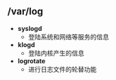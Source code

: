 ## /var/log
- **syslogd**
	- 登陆系统和网络等服务的信息
- **klogd**
	- 登陆内核产生的信息
- **logrotate**
	- 进行日志文件的轮替功能
<!--stackedit_data:
eyJoaXN0b3J5IjpbOTQ1NTQ5MjgwLDE5Mzg3NzU0NDZdfQ==
-->